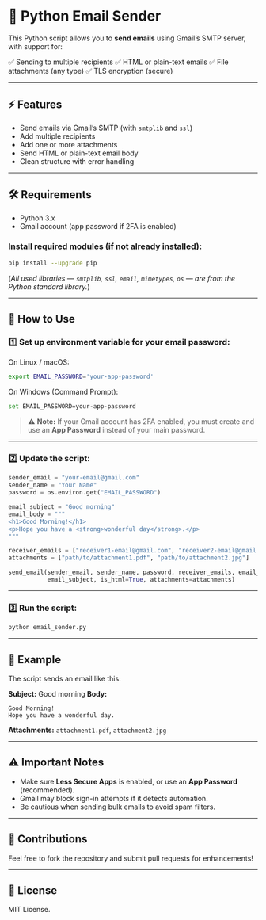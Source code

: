 
# 📧 Python Email Sender

This Python script allows you to **send emails** using Gmail’s SMTP server, with support for:

✅ Sending to multiple recipients
✅ HTML or plain-text emails
✅ File attachments (any type)
✅ TLS encryption (secure)

---

## ⚡ Features

* Send emails via Gmail’s SMTP (with `smtplib` and `ssl`)
* Add multiple recipients
* Add one or more attachments
* Send HTML or plain-text email body
* Clean structure with error handling

---

## 🛠 Requirements

* Python 3.x
* Gmail account (app password if 2FA is enabled)

### Install required modules (if not already installed):

```bash
pip install --upgrade pip
```

(*All used libraries — `smtplib`, `ssl`, `email`, `mimetypes`, `os` — are from the Python standard library.*)

---

## 🚀 How to Use

### 1️⃣ Set up environment variable for your email password:

On Linux / macOS:

```bash
export EMAIL_PASSWORD='your-app-password'
```

On Windows (Command Prompt):

```bash
set EMAIL_PASSWORD=your-app-password
```

> ⚠️ **Note:** If your Gmail account has 2FA enabled, you must create and use an **App Password** instead of your main password.

---

### 2️⃣ Update the script:

```python
sender_email = "your-email@gmail.com"
sender_name = "Your Name"
password = os.environ.get("EMAIL_PASSWORD")

email_subject = "Good morning"
email_body = """
<h1>Good Morning!</h1>
<p>Hope you have a <strong>wonderful day</strong>.</p>
"""

receiver_emails = ["receiver1-email@gmail.com", "receiver2-email@gmail.com"]
attachments = ["path/to/attachment1.pdf", "path/to/attachment2.jpg"]

send_email(sender_email, sender_name, password, receiver_emails, email_body,
           email_subject, is_html=True, attachments=attachments)
```

---

### 3️⃣ Run the script:

```bash
python email_sender.py
```

---

## 📂 Example

The script sends an email like this:

**Subject:** Good morning
**Body:**

```
Good Morning!
Hope you have a wonderful day.
```

**Attachments:** `attachment1.pdf`, `attachment2.jpg`

---

## ⚠️ Important Notes

* Make sure **Less Secure Apps** is enabled, or use an **App Password** (recommended).
* Gmail may block sign-in attempts if it detects automation.
* Be cautious when sending bulk emails to avoid spam filters.

---

## 🤝 Contributions

Feel free to fork the repository and submit pull requests for enhancements!

---

## 📄 License

MIT License.

